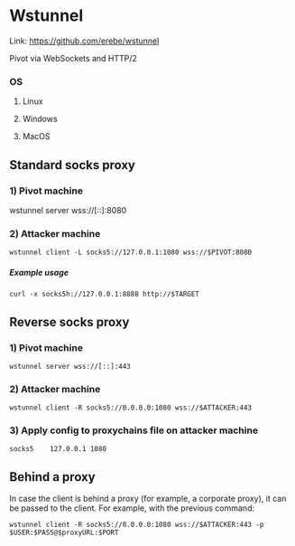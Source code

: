 # Wstunnel

Link: https://github.com/erebe/wstunnel

Pivot via WebSockets and HTTP/2

### OS

1) Linux

2) Windows

3) MacOS

## Standard socks proxy

### 1) Pivot machine

wstunnel server wss://[::]:8080

### 2) Attacker machine

    wstunnel client -L socks5://127.0.0.1:1080 wss://$PIVOT:8080

##### Example usage

    curl -x socks5h://127.0.0.1:8888 http://$TARGET

## Reverse socks proxy

### 1) Pivot machine

    wstunnel server wss://[::]:443

### 2) Attacker machine

    wstunnel client -R socks5://0.0.0.0:1080 wss://$ATTACKER:443

### 3) Apply config to proxychains file on attacker machine

    socks5    127.0.0.1 1080    

## Behind a proxy

In case the client is behind a proxy (for example, a corporate proxy), it can be passed to the client. For example, with the previous command:

    wstunnel client -R socks5://0.0.0.0:1080 wss://$ATTACKER:443 -p $USER:$PASS@$proxyURL:$PORT
